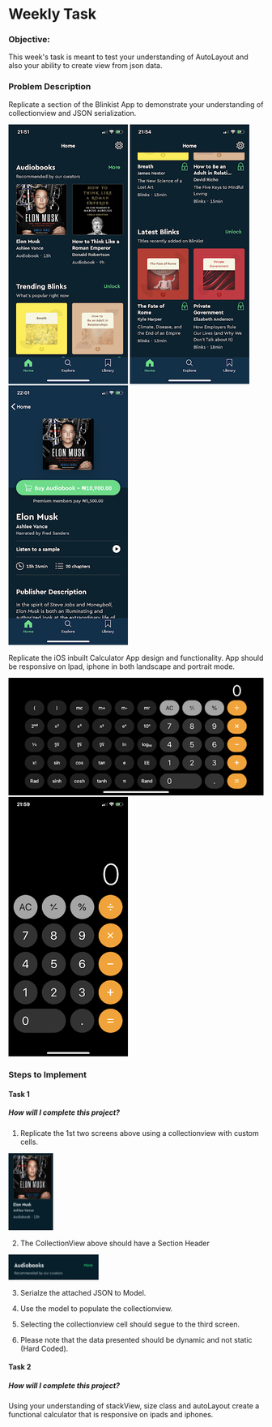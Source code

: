 # Weekly Task 

 
### Objective: 

This week's task is meant to test your understanding of AutoLayout and also your ability to create view from json data. 

 
### Problem Description 

Replicate a section of the Blinkist App to demonstrate your understanding of collectionview and JSON serialization.  

![](assets/section1_2.png) ![](assets/section1_1.png) ![](assets/section1_3.png)

Replicate the iOS inbuilt Calculator App design and functionality. App should be responsive on Ipad, iphone in both landscape and portrait mode. 

![](assets/calcLandscape.png) ![](assets/calcportrait.png)

### Steps to Implement  

#### Task 1  

##### How will I complete this project? 

1. Replicate the 1st two screens above using a collectionview with custom cells. 

![](assets/elonmuskcard.png)

2. The CollectionView above should have a Section Header  

![](assets/Audiobooks.png)

3. Serialze  the attached JSON to Model. 

4. Use the model to populate the collectionview.  

5. Selecting the collectionview cell should segue to the third screen. 

6. Please note that the data presented should be dynamic and not static (Hard Coded). 

 

#### Task 2 

##### How will I complete this project? 
 
Using your understanding of stackView, size class and autoLayout create a functional calculator that is responsive on ipads and iphones. 

 
